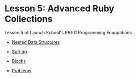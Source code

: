 # Lesson 5: Advanced Ruby Collections

Lesson 5 of Launch School's RB101 Programming Foundations

- [Nested Data Structures](./nested-data-structures.md)
- [Sorting](./sorting.md)

- [Blocks](./working-with-blocks.md)
- [Problems](./practice-problems.md)